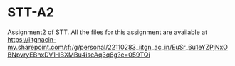 # STT-A2
Assignment2 of STT.
All the files for this assignment are available at https://iitgnacin-my.sharepoint.com/:f:/g/personal/22110283_iitgn_ac_in/EuSr_6u1eYZPjNxOBNpvryEBhxDV1-IBXMBu4iseAq3q8g?e=059TQi
